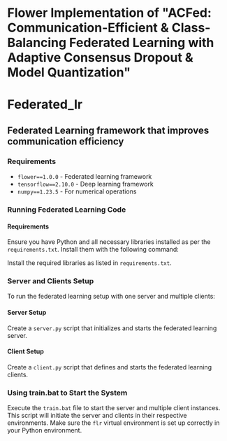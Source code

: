 # Flower Implementation of "ACFed: Communication-Efficient & Class-Balancing Federated Learning with Adaptive Consensus Dropout & Model Quantization"

# Federated_lr

## Federated Learning framework that improves communication efficiency

### Requirements

- `flower==1.0.0` - Federated learning framework
- `tensorflow==2.10.0` - Deep learning framework
- `numpy==1.23.5` - For numerical operations

### Running Federated Learning Code

#### Requirements

Ensure you have Python and all necessary libraries installed as per the `requirements.txt`. Install them with the following command:


Install the required libraries as listed in `requirements.txt`.

### Server and Clients Setup

To run the federated learning setup with one server and multiple clients:

#### Server Setup
Create a `server.py` script that initializes and starts the federated learning server.

#### Client Setup
Create a `client.py` script that defines and starts the federated learning clients.

### Using train.bat to Start the System

Execute the `train.bat` file to start the server and multiple client instances. This script will initiate the server and clients in their respective environments. Make sure the `flr` virtual environment is set up correctly in your Python environment.
